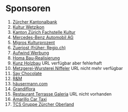 # Sponsoren
1. [Zürcher Kantonalbank](https://www.zkb.ch/)
2. [Kultur Wetzikon](https://www.wetzikon.ch/stadtleben/kultur)
3. [Kanton Zürich Fachstelle Kultur](https://www.zh.ch/de/direktion-der-justiz-und-des-innern/fachstelle-kultur.html)
4. [Mercedes-Benz Automobil AG](https://www.merbag.ch/de/personenwagen/)
5. [Migros Kulturprozent](https://engagement.migros.ch/de/kulturprozent)
6. [Zueriost (früher: Regio.ch)](https://zueriost.ch/)
7. [Aufwind Werbung](http://www.aufwind-werbung.ch/)
8. [Homa Bau-Realisierung](http://www.homa-bau.ch/)
9. [Kunz Holzbau](https://www.holzbau-kunz.ch/) URL verfügbar aber fehlerhaft
10. [Metzgerei-Wursterei Niffeler](http://www.mykompass.ch/metzgerei-wursterei-niffeler/) URL nicht mehr verfügbar
11. [Say Chocolate](https://saychocolate.ch/)
12. [R&M](https://www.rdm.com/)
13. [häusermann.com](https://haeusermann.com/)
14. [Grandiflora](https://grandiflora.ch/)
15. [Restaurant Terrasse Galeria]() URL nicht vorhanden
16. [Amarillo Car Taxi](https://www.taxi-amarillo.ch/)
17. [TCS Gruppe Zürcher Oberland](https://www.tcs.ch/de/der-tcs/sektionen/zuerich/untersektionen/zuercher-oberland/)